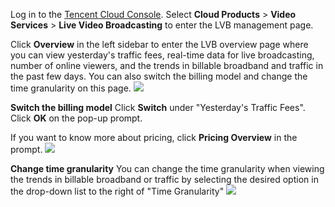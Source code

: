 Log in to the [Tencent Cloud Console](https://console.cloud.tencent.com/). Select **Cloud Products** > **Video Services** > **Live Video Broadcasting** to enter the LVB management page.

Click **Overview** in the left sidebar to enter the LVB overview page where you can view yesterday's traffic fees, real-time data for live broadcasting, number of online viewers, and the trends in billable broadband and traffic in the past few days. You can also switch the billing model and change the time granularity on this page.
![](https://main.qcloudimg.com/raw/1641f797b6d8672a811f8156469c77a5.png)

**Switch the billing model**
Click **Switch** under "Yesterday's Traffic Fees". Click **OK** on the pop-up prompt.

If you want to know more about pricing, click **Pricing Overview** in the prompt.
![](https://main.qcloudimg.com/raw/9f55772aba316741bf5f8b777eec41e7.png)


**Change time granularity**
You can change the time granularity when viewing the trends in billable broadband or traffic by selecting the desired option in the drop-down list to the right of "Time Granularity"
![](https://main.qcloudimg.com/raw/f66782a5fa2cfa6a1b401bf9dce2d9f0.png)
